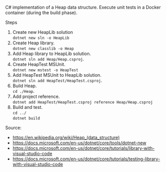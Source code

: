 C# implementation of a Heap data structure.
Execute unit tests in a Docker container (during the build phase).

Steps
1. Create new HeapLib solution\
    `dotnet new sln -o HeapLib`
1. Create Heap library.\
    `dotnet new classlib -o Heap`
1. Add Heap library to HeapLib solution.\
    `dotnet sln add Heap/Heap.csproj`.
1. Create HeapTest MSUnit.\
    `dotnet new mstest -o HeapTest`
1. Add HeapTest MSUnit to HeapLib solution.\
    `dotnet sln add HeapTest/HeapTest.csproj`.
1. Build Heap.\
    `cd ./Heap`.
1. Add project reference.\
    `dotnet add HeapTest/HeapTest.csproj reference Heap/Heap.csproj`
1. Build and test.\
    `cd ../`\
    `dotnet build`

Source:

* https://en.wikipedia.org/wiki/Heap_(data_structure)
* https://docs.microsoft.com/en-us/dotnet/core/tools/dotnet-new
* https://docs.microsoft.com/en-us/dotnet/core/tutorials/library-with-visual-studio-code
* https://docs.microsoft.com/en-us/dotnet/core/tutorials/testing-library-with-visual-studio-code